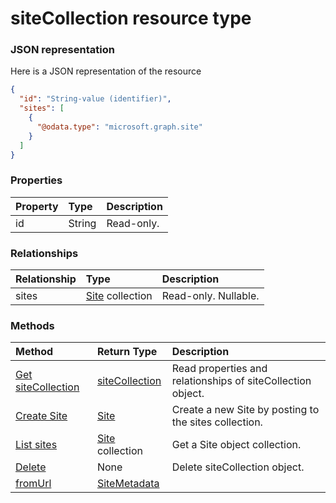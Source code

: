 # siteCollection resource type



### JSON representation

Here is a JSON representation of the resource

<!-- {
  "blockType": "resource",
  "optionalProperties": [
    "sites"
  ],
  "@odata.type": "microsoft.graph.sitecollection"
}-->

```json
{
  "id": "String-value (identifier)",
  "sites": [
    {
      "@odata.type": "microsoft.graph.site"
    }
  ]
}

```
### Properties
| Property	   | Type	|Description|
|:---------------|:--------|:----------|
|id|String| Read-only.|

### Relationships
| Relationship | Type	|Description|
|:---------------|:--------|:----------|
|sites|[Site](site.md) collection| Read-only. Nullable.|

### Methods

| Method		   | Return Type	|Description|
|:---------------|:--------|:----------|
|[Get siteCollection](../api/sitecollection_get.md) | [siteCollection](sitecollection.md) |Read properties and relationships of siteCollection object.|
|[Create Site](../api/sitecollection_post_sites.md) |[Site](site.md)| Create a new Site by posting to the sites collection.|
|[List sites](../api/sitecollection_list_sites.md) |[Site](site.md) collection| Get a Site object collection.|
|[Delete](../api/sitecollection_delete.md) | None |Delete siteCollection object. |
|[fromUrl](../api/sitecollection_fromurl.md)|[SiteMetadata](sitemetadata.md)||

<!-- uuid: 8fcb5dbc-d5aa-4681-8e31-b001d5168d79
2015-10-25 14:57:30 UTC -->
<!-- {
  "type": "#page.annotation",
  "description": "siteCollection resource",
  "keywords": "",
  "section": "documentation",
  "tocPath": ""
}-->